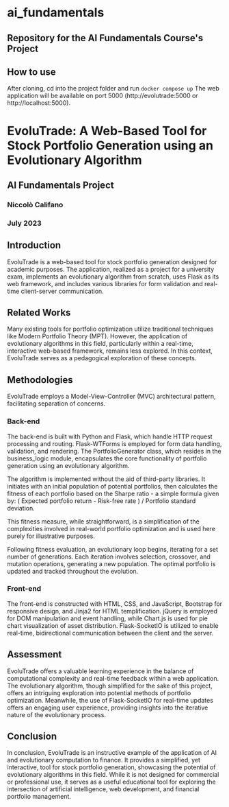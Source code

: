# ai_fundamentals
## Repository for the AI Fundamentals Course's Project

## How to use
After cloning, cd into the project folder and run
``docker compose up``
The web application will be available on port 5000 (http://evolutrade:5000 or http://localhost:5000).

# EvoluTrade: A Web-Based Tool for Stock Portfolio Generation using an Evolutionary Algorithm
## AI Fundamentals Project
### Niccolò Califano
### July 2023

## Introduction
EvoluTrade is a web-based tool for stock portfolio generation designed for academic purposes. The application, realized as a project for a university exam, implements an evolutionary algorithm from scratch, uses Flask as its web framework, and includes various libraries for form validation and real-time client-server communication.

## Related Works
Many existing tools for portfolio optimization utilize traditional techniques like Modern Portfolio Theory (MPT). However, the application of evolutionary algorithms in this field, particularly within a real-time, interactive web-based framework, remains less explored. In this context, EvoluTrade serves as a pedagogical exploration of these concepts.

## Methodologies
EvoluTrade employs a Model-View-Controller (MVC) architectural pattern, facilitating separation of concerns.

### Back-end
The back-end is built with Python and Flask, which handle HTTP request processing and routing. Flask-WTForms is employed for form data handling, validation, and rendering. The PortfolioGenerator class, which resides in the business_logic module, encapsulates the core functionality of portfolio generation using an evolutionary algorithm.

The algorithm is implemented without the aid of third-party libraries. It initiates with an initial population of potential portfolios, then calculates the fitness of each portfolio based on the Sharpe ratio - a simple formula given by: ( Expected portfolio return - Risk-free rate ) / Portfolio standard deviation.


This fitness measure, while straightforward, is a simplification of the complexities involved in real-world portfolio optimization and is used here purely for illustrative purposes.

Following fitness evaluation, an evolutionary loop begins, iterating for a set number of generations. Each iteration involves selection, crossover, and mutation operations, generating a new population. The optimal portfolio is updated and tracked throughout the evolution.

### Front-end
The front-end is constructed with HTML, CSS, and JavaScript, Bootstrap for responsive design, and Jinja2 for HTML templification. jQuery is employed for DOM manipulation and event handling, while Chart.js is used for pie chart visualization of asset distribution. Flask-SocketIO is utilized to enable real-time, bidirectional communication between the client and the server.

## Assessment
EvoluTrade offers a valuable learning experience in the balance of computational complexity and real-time feedback within a web application. The evolutionary algorithm, though simplified for the sake of this project, offers an intriguing exploration into potential methods of portfolio optimization. Meanwhile, the use of Flask-SocketIO for real-time updates offers an engaging user experience, providing insights into the iterative nature of the evolutionary process.

## Conclusion
In conclusion, EvoluTrade is an instructive example of the application of AI and evolutionary computation to finance. It provides a simplified, yet interactive, tool for stock portfolio generation, showcasing the potential of evolutionary algorithms in this field. While it is not designed for commercial or professional use, it serves as a useful educational tool for exploring the intersection of artificial intelligence, web development, and financial portfolio management.


